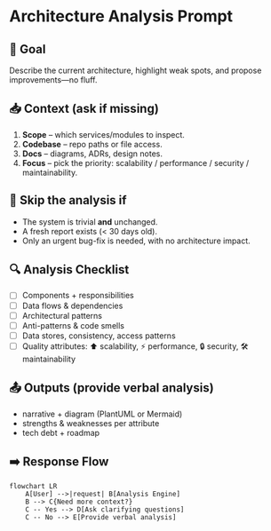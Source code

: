 # Architecture Analysis Prompt 

## 🎯 Goal
Describe the current architecture, highlight weak spots, and propose improvements—no fluff.

## 📥 Context (ask if missing)
1. **Scope** – which services/modules to inspect.
2. **Codebase** – repo paths or file access.
3. **Docs** – diagrams, ADRs, design notes.
4. **Focus** – pick the priority: scalability / performance / security / maintainability.

## 🚦 Skip the analysis if
- The system is trivial **and** unchanged.
- A fresh report exists (< 30 days old).
- Only an urgent bug-fix is needed, with no architecture impact.

## 🔍 Analysis Checklist
- [ ] Components + responsibilities  
- [ ] Data flows & dependencies  
- [ ] Architectural patterns  
- [ ] Anti-patterns & code smells  
- [ ] Data stores, consistency, access patterns  
- [ ] Quality attributes: ⬆️ scalability, ⚡ performance, 🔒 security, 🛠️ maintainability  

## 📤 Outputs (provide verbal analysis)
- narrative + diagram (PlantUML or Mermaid)
- strengths & weaknesses per attribute
- tech debt + roadmap

## ➡️ Response Flow
```mermaid
flowchart LR
    A[User] -->|request| B[Analysis Engine]
    B --> C{Need more context?}
    C -- Yes --> D[Ask clarifying questions]
    C -- No --> E[Provide verbal analysis]